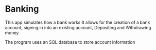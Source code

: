 # Banking

This app simulates how a bank works
It allows for the creation of a bank account,
signing in into an existing account,
Depositing and Withdrawing money

The program uses an SQL database to store account information 
